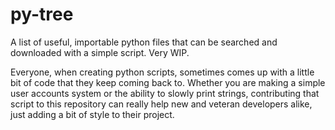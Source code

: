# py-tree
A list of useful, importable python files that can be searched and downloaded with a simple script.   Very WIP.

Everyone, when creating python scripts, sometimes comes up with a little bit of code that they keep coming back to.
Whether you are making a simple user accounts system or the ability to slowly print strings, contributing that script to this
repository can really help new and veteran developers alike, just adding a bit of style to their project.
